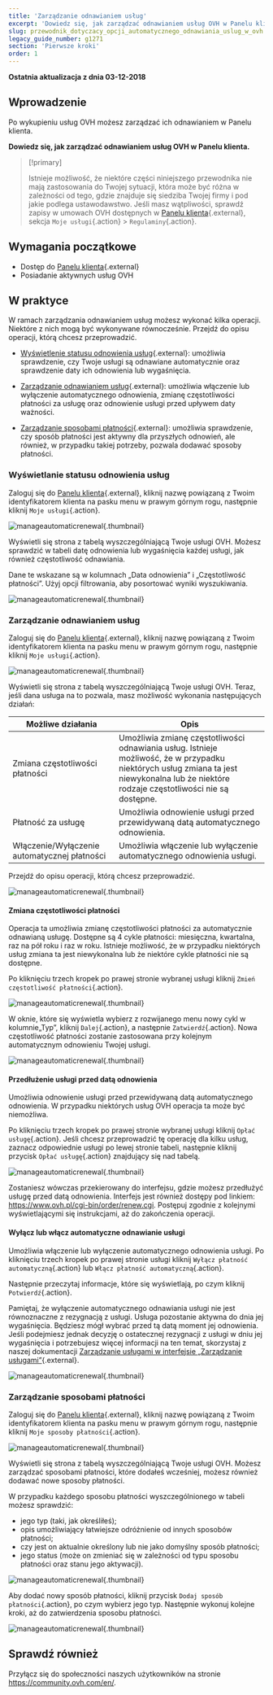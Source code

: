 ```yaml
---
title: 'Zarządzanie odnawianiem usług'
excerpt: 'Dowiedz się, jak zarządzać odnawianiem usług OVH w Panelu klienta'
slug: przewodnik_dotyczacy_opcji_automatycznego_odnawiania_uslug_w_ovh
legacy_guide_number: g1271
section: 'Pierwsze kroki'
order: 1
---
```


**Ostatnia aktualizacja z dnia 03-12-2018**

## Wprowadzenie

Po wykupieniu usług OVH możesz zarządzać ich odnawianiem w Panelu klienta. 


**Dowiedz się, jak zarządzać odnawianiem usług OVH w Panelu klienta.**

> [!primary]
>
> Istnieje możliwość, że niektóre części niniejszego przewodnika nie mają zastosowania do Twojej sytuacji, która może być różna w zależności od tego, gdzie znajduje się siedziba Twojej firmy i pod jakie podlega ustawodawstwo. Jeśli masz wątpliwości, sprawdź zapisy w umowach OVH dostępnych w [Panelu klienta](https://www.ovh.com/auth/?action=gotomanager){.external}, sekcja `Moje usługi`{.action} > `Regulaminy`{.action}.
>

## Wymagania początkowe

- Dostęp do [Panelu klienta](https://www.ovh.com/auth/?action=gotomanager){.external}
- Posiadanie aktywnych usług OVH

## W praktyce

W ramach zarządzania odnawianiem usług możesz wykonać kilka operacji. Niektóre z nich mogą być wykonywane równocześnie. Przejdź do opisu operacji, którą chcesz przeprowadzić. 

- [Wyświetlenie statusu odnowienia usług](https://docs.ovh.com/pl/billing/przewodnik_dotyczacy_opcji_automatycznego_odnawiania_uslug_w_ovh/#wyswietlanie-statusu-odnowienia-uslug){.external}: umożliwia sprawdzenie, czy Twoje usługi są odnawiane automatycznie oraz sprawdzenie daty ich odnowienia lub wygaśnięcia.

- [Zarządzanie odnawianiem usług](https://docs.ovh.com/pl/billing/przewodnik_dotyczacy_opcji_automatycznego_odnawiania_uslug_w_ovh/#zarzadzanie-odnawianiem-uslug){.external}: umożliwia włączenie lub wyłączenie automatycznego odnowienia, zmianę częstotliwości płatności za usługę oraz odnowienie usługi przed upływem daty ważności.

- [Zarządzanie sposobami płatności](https://docs.ovh.com/pl/billing/przewodnik_dotyczacy_opcji_automatycznego_odnawiania_uslug_w_ovh/#zarzadzanie-sposobami-platnosci){.external}: umożliwia sprawdzenie, czy sposób płatności jest aktywny dla przyszłych odnowień, ale również, w przypadku takiej potrzeby, pozwala dodawać sposoby płatności.

### Wyświetlanie statusu odnowienia usług 

Zaloguj się do [Panelu klienta](https://www.ovh.com/auth/?action=gotomanager){.external}, kliknij nazwę powiązaną z Twoim identyfikatorem klienta na pasku menu w prawym górnym rogu, następnie kliknij `Moje usługi`{.action}.

![manageautomaticrenewal](images/manage-automatic-renewal-step1.png){.thumbnail}

Wyświetli się strona z tabelą wyszczególniającą Twoje usługi OVH.  Możesz sprawdzić w tabeli datę odnowienia lub wygaśnięcia każdej usługi, jak również częstotliwość odnawiania.

Dane te wskazane są w kolumnach „Data odnowienia” i „Częstotliwość płatności”. Użyj opcji filtrowania, aby posortować wyniki wyszukiwania.

![manageautomaticrenewal](images/manage-automatic-renewal-step2.png){.thumbnail}

### Zarządzanie odnawianiem usług

Zaloguj się do [Panelu klienta](https://www.ovh.com/auth/?action=gotomanager){.external}, kliknij nazwę powiązaną z Twoim identyfikatorem klienta na pasku menu w prawym górnym rogu, następnie kliknij `Moje usługi`{.action}.

![manageautomaticrenewal](images/manage-automatic-renewal-step1.png){.thumbnail}

Wyświetli się strona z tabelą wyszczególniającą Twoje usługi OVH.  Teraz, jeśli dana usługa na to pozwala, masz możliwość wykonania następujących działań:

|Możliwe działania|Opis |
|---|---|
|Zmiana częstotliwości płatności|Umożliwia zmianę częstotliwości odnawiania usług. Istnieje możliwość, że w przypadku niektórych usług zmiana ta jest niewykonalna lub że niektóre rodzaje częstotliwości nie są dostępne.|
|Płatność za usługę|Umożliwia odnowienie usługi przed przewidywaną datą automatycznego odnowienia.|
|Włączenie/Wyłączenie automatycznej płatności|Umożliwia włączenie lub wyłączenie automatycznego odnowienia usługi.|

Przejdź do opisu operacji, którą chcesz przeprowadzić.

![manageautomaticrenewal](images/manage-automatic-renewal-step3.png){.thumbnail}

#### Zmiana częstotliwości płatności

Operacja ta umożliwia zmianę częstotliwości płatności za automatycznie odnawianą usługę. Dostępne są 4 cykle płatności: miesięczna, kwartalna, raz na pół roku i raz w roku. Istnieje możliwość, że w przypadku niektórych usług zmiana ta jest niewykonalna lub że niektóre cykle płatności nie są dostępne.

Po kliknięciu trzech kropek po prawej stronie wybranej usługi kliknij `Zmień częstotliwość płatności`{.action}.

![manageautomaticrenewal](images/manage-automatic-renewal-step4.png){.thumbnail} 

W oknie, które się wyświetla wybierz z rozwijanego menu nowy cykl w kolumnie„Typ”, kliknij `Dalej`{.action}, a następnie `Zatwierdź`{.action}. Nowa częstotliwość płatności zostanie zastosowana przy kolejnym automatycznym odnowieniu Twojej usługi.

![manageautomaticrenewal](images/manage-automatic-renewal-step5.png){.thumbnail} 

#### Przedłużenie usługi przed datą odnowienia

Umożliwia odnowienie usługi przed przewidywaną datą automatycznego odnowienia. W przypadku niektórych usług OVH operacja ta może być niemożliwa.

Po kliknięciu trzech kropek po prawej stronie wybranej usługi kliknij `Opłać usługę`{.action}. Jeśli chcesz przeprowadzić tę operację dla kilku usług, zaznacz odpowiednie usługi po lewej stronie tabeli, następnie kliknij przycisk `Opłać usługę`{.action} znajdujący się nad tabelą.

![manageautomaticrenewal](images/manage-automatic-renewal-step6.png){.thumbnail} 

Zostaniesz wówczas przekierowany do interfejsu, gdzie możesz przedłużyć usługę przed datą odnowienia. Interfejs jest również dostępy pod linkiem: <https://www.ovh.pl/cgi-bin/order/renew.cgi>. Postępuj zgodnie z kolejnymi wyświetlającymi się instrukcjami, aż do zakończenia operacji. 

#### Wyłącz lub włącz automatyczne odnawianie usługi

Umożliwia włączenie lub wyłączenie automatycznego odnowienia usługi. Po kliknięciu trzech kropek po prawej stronie usługi kliknij `Wyłącz płatność automatyczną`{.action} lub `Włącz płatność automatyczną`{.action}. 

Następnie przeczytaj informacje, które się wyświetlają, po czym kliknij `Potwierdź`{.action}.

Pamiętaj, że wyłączenie automatycznego odnawiania usługi nie jest równoznaczne z rezygnacją z usługi. Usługa pozostanie aktywna do dnia jej wygaśnięcia. Będziesz mógł wybrać przed tą datą moment jej odnowienia. Jeśli podejmiesz jednak decyzję o ostatecznej rezygnacji z usługi w dniu jej wygaśnięcia i potrzebujesz więcej informacji na ten temat, skorzystaj z naszej dokumentacji [Zarządzanie usługami w interfejsie „Zarządzanie usługami”](https://docs.ovh.com/pl/billing/zarzadzanie-uslugami-ovh/){.external}. 

![manageautomaticrenewal](images/manage-automatic-renewal-step7.png){.thumbnail} 

### Zarządzanie sposobami płatności

Zaloguj się do [Panelu klienta](https://www.ovh.com/auth/?action=gotomanager){.external}, kliknij nazwę powiązaną z Twoim identyfikatorem klienta na pasku menu w prawym górnym rogu, następnie kliknij `Moje sposoby płatności`{.action}.

![manageautomaticrenewal](images/manage-automatic-renewal-step8.png){.thumbnail}

Wyświetli się strona z tabelą wyszczególniającą Twoje usługi OVH.  Możesz zarządzać sposobami płatności, które dodałeś wcześniej, możesz również dodawać nowe sposoby płatności.

W przypadku każdego sposobu płatności wyszczególnionego w tabeli możesz sprawdzić:

- jego typ (taki, jak określiłeś);
- opis umożliwiający łatwiejsze odróżnienie od innych sposobów płatności;
- czy jest on aktualnie określony lub nie jako domyślny sposób płatności;
- jego status (może on zmieniać się w zależności od typu sposobu płatności oraz stanu jego aktywacji).

![manageautomaticrenewal](images/manage-automatic-renewal-step9.png){.thumbnail}

Aby dodać nowy sposób płatności, kliknij przycisk `Dodaj sposób płatności`{.action}, po czym wybierz jego typ. Następnie wykonuj kolejne kroki, aż do zatwierdzenia sposobu płatności.

![manageautomaticrenewal](images/manage-automatic-renewal-step10.png){.thumbnail}

## Sprawdź również

Przyłącz się do społeczności naszych użytkowników na stronie <https://community.ovh.com/en/>.
